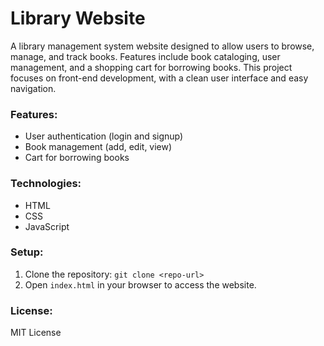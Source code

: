 # Library Website

A library management system website designed to allow users to browse, manage, and track books. Features include book cataloging, user management, and a shopping cart for borrowing books. This project focuses on front-end development, with a clean user interface and easy navigation.

### Features:
- User authentication (login and signup)
- Book management (add, edit, view)
- Cart for borrowing books

### Technologies:
- HTML
- CSS
- JavaScript

### Setup:
1. Clone the repository: `git clone <repo-url>`
2. Open `index.html` in your browser to access the website.

### License:
MIT License
